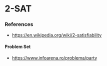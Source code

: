 # 2-SAT

### References

- https://en.wikipedia.org/wiki/2-satisfiability

#### Problem Set
  - https://www.infoarena.ro/problema/party
